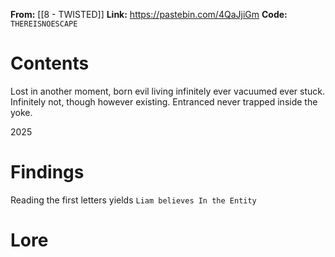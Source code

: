 **From:** [[8 - TWISTED]]
**Link:** https://pastebin.com/4QaJjiGm
**Code:** `THEREISNOESCAPE`

# Contents

Lost in another moment, born evil living infinitely ever vacuumed ever stuck. 
Infinitely not, though however existing. 
Entranced never trapped inside the yoke.


2025
# Findings

Reading the first letters yields
`Liam believes In the Entity`

# Lore

